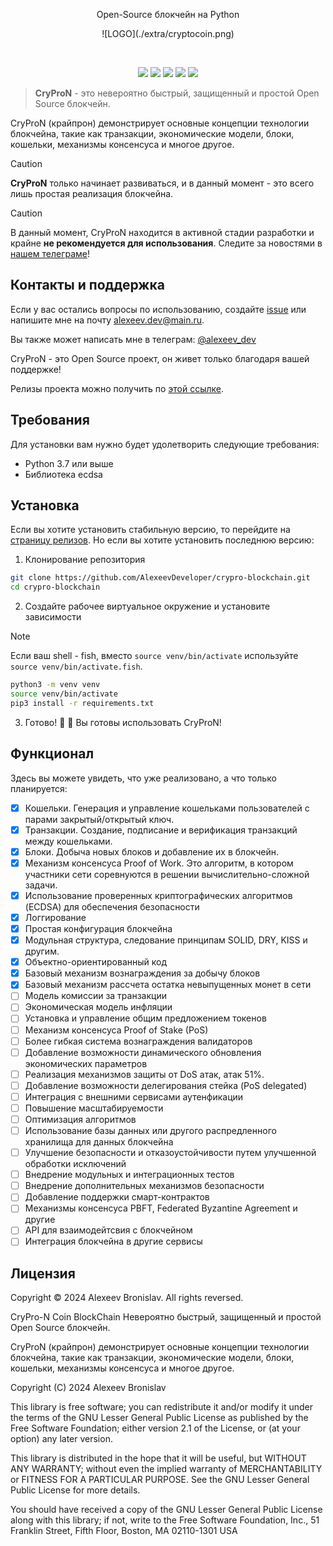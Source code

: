 <p align="center">Open-Source блокчейн на Python</p>
<p align='center'>
	![LOGO](./extra/cryptocoin.png)
</p>
<br>
<p align="center">
    <img src="https://img.shields.io/github/languages/top/AlexeevDeveloper/crypro-blockchain?style=for-the-badge">
    <img src="https://img.shields.io/github/languages/count/AlexeevDeveloper/crypro-blockchain?style=for-the-badge">
    <img src="https://img.shields.io/github/stars/AlexeevDeveloper/crypro-blockchain?style=for-the-badge">
    <img src="https://img.shields.io/github/issues/AlexeevDeveloper/crypro-blockchain?style=for-the-badge">
    <img src="https://img.shields.io/github/last-commit/AlexeevDeveloper/crypro-blockchain?style=for-the-badge">
    </br>
</p>

> **CryProN** - это невероятно быстрый, защищенный и простой Open Source блокчейн. 

CryProN (крайпрон) демонстрирует основные концепции технологии блокчейна, такие как транзакции, экономические модели, блоки, кошельки, механизмы консенсуса и многое другое.

> [!CAUTION]
> **CryProN** только начинает развиваться, и в данный момент - это всего лишь простая реализация блокчейна.

> [!CAUTION]
> В данный момент, CryProN находится в активной стадии разработки и крайне **не рекомендуется для использования**. Следите за новостями в [нашем телеграме](https://t.me/crypro_N)!

## Контакты и поддержка
Если у вас остались вопросы по использованию, создайте [issue](https://github.com/AlexeevDeveloper/crypro-blockchain/issues/new) или напишите мне на почту alexeev.dev@main.ru.

Вы также может написать мне в телеграм: [@alexeev_dev](https://t.me/alexeev_dev)

CryProN - это Open Source проект, он живет только благодаря вашей поддержке!

Релизы проекта можно получить по [этой ссылке](https://github.com/AlexeevDeveloper/crypro-blockchain/releases).

## Требования
Для установки вам нужно будет удолетворить следующие требования:

 + Python 3.7 или выше
 + Библиотека ecdsa

## Установка
Если вы хотите установить стабильную версию, то перейдите на [страницу релизов](https://github.com/AlexeevDeveloper/crypro-blockchain/releases). Но если вы хотите установить последнюю версию:

1. Клонирование репозитория

```bash
git clone https://github.com/AlexeevDeveloper/crypro-blockchain.git
cd crypro-blockchain
```

2. Создайте рабочее виртуальное окружение и установите зависимости

> [!NOTE]
> Если ваш shell - fish, вместо `source venv/bin/activate` используйте `source venv/bin/activate.fish`.

```bash
python3 -m venv venv
source venv/bin/activate
pip3 install -r requirements.txt
```

3. Готово! 💪 🎉  Вы готовы использовать CryProN!

## Функционал
Здесь вы можете увидеть, что уже реализовано, а что только планируется:

 - [x] Кошельки. Генерация и управление кошельками пользователей с парами закрытый/открытый ключ.
 - [x] Транзакции. Создание, подписание и верификация транзакций между кошельками.
 - [x] Блоки. Добыча новых блоков и добавление их в блокчейн.
 - [x] Механизм консенсуса Proof of Work. Это алгоритм, в котором участники сети соревнуются в решении вычислительно-сложной задачи.
 - [x] Использование проверенных криптографических алгоритмов (ECDSA) для обеспечения безопасности
 - [x] Логгирование
 - [x] Простая конфигурация блокчейна
 - [x] Модульная структура, следование принципам SOLID, DRY, KISS и другим.
 - [x] Объектно-ориентированный код
 - [x] Базовый механизм вознаграждения за добычу блоков
 - [x] Базовый механизм рассчета остатка невыпущенных монет в сети
 - [ ] Модель комиссии за транзакции
 - [ ] Экономическая модель инфляции
 - [ ] Установка и управление общим предложением токенов
 - [ ] Механизм консенсуса Proof of Stake (PoS)
 - [ ] Более гибкая система вознаграждения валидаторов
 - [ ] Добавление возможности динамического обновления экономических параметров
 - [ ] Реализация механизмов защиты от DoS атак, атак 51%.
 - [ ] Добавление возможности делегирования стейка (PoS delegated)
 - [ ] Интеграция с внешними сервисами аутенфикации
 - [ ] Повышение масштабируемости
 - [ ] Оптимизация алгоритмов
 - [ ] Использование базы данных или другого распредленного хранилища для данных блокчейна
 - [ ] Улучшение безопасности и отказоустойчивости путем улучшенной обработки исключений
 - [ ] Внедрение модульных и интеграционных тестов
 - [ ] Внедрение дополнительных механизмов безопасности
 - [ ] Добавление поддержки смарт-контрактов
 - [ ] Механизмы консенсуса PBFT, Federated Byzantine Agreement и другие
 - [ ] API для взаимодейтсвия с блокчейном
 - [ ] Интеграция блокчейна в другие сервисы

## Лицензия
Copyright © 2024 Alexeev Bronislav. All rights reversed.

CryPro-N Coin BlockChain
Невероятно быстрый, защищенный и простой Open Source блокчейн. 

CryProN (крайпрон) демонстрирует основные концепции технологии блокчейна, 
такие как транзакции, экономические модели, блоки, кошельки, механизмы
консенсуса и многое другое.

Copyright (C) 2024  Alexeev Bronislav

This library is free software; you can redistribute it and/or
modify it under the terms of the GNU Lesser General Public
License as published by the Free Software Foundation; either
version 2.1 of the License, or (at your option) any later version.

This library is distributed in the hope that it will be useful,
but WITHOUT ANY WARRANTY; without even the implied warranty of
MERCHANTABILITY or FITNESS FOR A PARTICULAR PURPOSE.  See the GNU
Lesser General Public License for more details.

You should have received a copy of the GNU Lesser General Public
License along with this library; if not, write to the Free Software
Foundation, Inc., 51 Franklin Street, Fifth Floor, Boston, MA  02110-1301 USA
